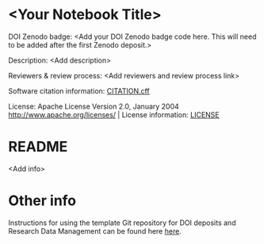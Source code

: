 # \<Your Notebook Title\>

DOI Zenodo badge: \<Add your DOI Zenodo badge code here. This will need to be added after the first Zenodo deposit.\>

Description: \<Add description\>

Reviewers & review process: \<Add reviewers and review process link\> 

Software citation information: [CITATION.cff](CITATION.cff)

License: Apache License Version 2.0, January 2004 http://www.apache.org/licenses/ | License information: [LICENSE](LICENSE)

# README

\<Add info\>

# Other info

Instructions for using the template Git repository for DOI deposits and Research Data Management can be found here [here](https://github.com/orgs/semanticClimate/discussions/20).









